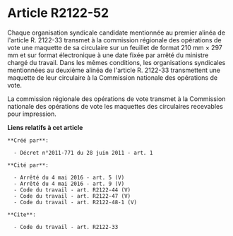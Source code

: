 # Article R2122-52

Chaque organisation syndicale candidate mentionnée au premier alinéa de l'article R. 2122-33 transmet à la commission
régionale des opérations de vote une maquette de sa circulaire sur un feuillet de format 210 mm × 297 mm et sur format
électronique à une date fixée par arrêté du ministre chargé du travail. Dans les mêmes conditions, les organisations
syndicales mentionnées au deuxième alinéa de l'article R. 2122-33 transmettent une maquette de leur circulaire à la
Commission nationale des opérations de vote. 

La commission régionale des opérations de vote transmet à la Commission nationale des opérations de vote les maquettes des
circulaires recevables pour impression.

**Liens relatifs à cet article**

	**Créé par**:

	  - Décret n°2011-771 du 28 juin 2011 - art. 1

	**Cité par**:

	  - Arrêté du 4 mai 2016 - art. 5 (V)
	  - Arrêté du 4 mai 2016 - art. 9 (V)
	  - Code du travail - art. R2122-44 (V)
	  - Code du travail - art. R2122-47 (V)
	  - Code du travail - art. R2122-48-1 (V)

	**Cite**:

	  - Code du travail - art. R2122-33
